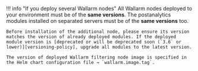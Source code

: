 !!! info "If you deploy several Wallarm nodes"
    All Wallarm nodes deployed to your environment must be of the **same versions**. The postanalytics modules installed on separated servers must be of the **same versions** too.

    Before installation of the additional node, please ensure its version matches the version of already deployed modules. If the deployed module version is [deprecated or will be deprecated soon (`3.6` or lower)][versioning-policy], upgrade all modules to the latest version.

    The version of deployed Wallarm filtering node image is specified in the Helm chart configuration file → `wallarm.image.tag`.
